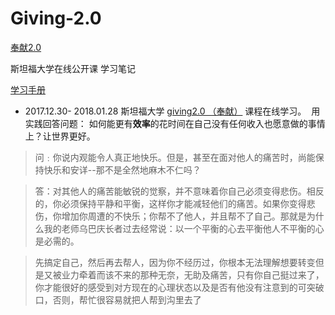 # Giving-2.0

[奉献2.0](https://www.coursera.org/learn/philanthropist/home/info)

斯坦福大学在线公开课 学习笔记

[学习手册](https://d396qusza40orc.cloudfront.net/flex-giving2/Full%20Workbook.pdf)

- 2017.12.30- 2018.01.28 斯坦福大学 [giving2.0 （奉献）](https://www.coursera.org/learn/philanthropist) 课程在线学习。
  用实践回答问题： 如何能更有**效率**的花时间在自己没有任何收入也愿意做的事情上？让世界更好。


> 问﹕你说内观能令人真正地快乐。但是，甚至在面对他人的痛苦时，尚能保持快乐和安详--那不是全然地麻木不仁吗？

> 答：对其他人的痛苦能敏锐的觉察，并不意味着你自己必须变得悲伤。相反的，你必须保持平静和平衡，这样你才能减轻他们的痛苦。如果你变得悲伤，你增加你周遭的不快乐；你帮不了他人，并且帮不了自己。那就是为什么我的老师乌巴庆长者过去经常说：以一个平衡的心去平衡他人不平衡的心是必需的。


> 先搞定自己，然后再去帮人，因为你不经历过，你根本无法理解想要转变但是又被业力牵着而该不来的那种无奈，无助及痛苦，只有你自己挺过来了，你才能很好的感受到对方现在的心理状态以及是否有他没有注意到的可突破口，否则，帮忙很容易就把人帮到沟里去了
